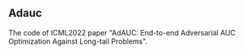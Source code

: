 ## Adauc
The code of ICML2022 paper "AdAUC: End-to-end Adversarial AUC Optimization Against Long-tail Problems".
